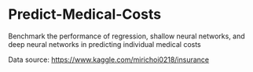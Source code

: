 # Predict-Medical-Costs
Benchmark the performance of regression, shallow neural networks, and deep neural networks in predicting individual medical costs

Data source: https://www.kaggle.com/mirichoi0218/insurance
